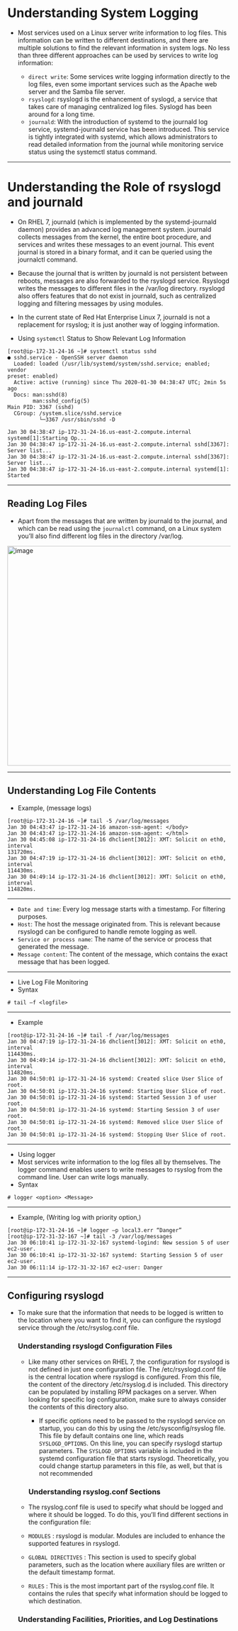 # Understanding System Logging
 - Most services used on a Linux server write information to log files. This information can be written to different destinations, and there are multiple solutions to find the relevant information in system logs. No less than three different approaches can be used by services to write log information:
    
    - `direct write`: Some services write logging information directly to the log files, even some important services such as the Apache web server and the Samba file server.
    - `rsyslogd`: rsyslogd is the enhancement of syslogd, a service that takes care of managing centralized log files. Syslogd has been around for a long time.
    - `journald`: With the introduction of systemd to the journald log service, systemd-journald service has been introduced. This service is tightly integrated with systemd, which allows administrators to read detailed information from the journal while monitoring service status using the systemctl status command.

---
# Understanding the Role of rsyslogd and journald

- On RHEL 7, journald (which is implemented by the systemd-journald daemon) provides an advanced log management system. journald collects messages from the kernel, the entire boot procedure, and services and writes these messages to an event journal. This event journal is stored in a binary format, and it can be queried using the journalctl command.

- Because the journal that is written by journald is not persistent between reboots, messages are also forwarded to the rsyslogd service. Rsyslogd writes the messages to different files in the
/var/log directory. rsyslogd also offers features that do not exist in journald, such as centralized logging and filtering messages by using modules.

- In the current state of Red Hat Enterprise Linux 7, journald is not a replacement for rsyslog; it is just another way of logging information.

- Using `systemctl` Status to Show Relevant Log Information

```
[root@ip-172-31-24-16 ~]# systemctl status sshd
● sshd.service - OpenSSH server daemon
  Loaded: loaded (/usr/lib/systemd/system/sshd.service; enabled; vendor
preset: enabled)
  Active: active (running) since Thu 2020-01-30 04:38:47 UTC; 2min 5s ago
  Docs: man:sshd(8)
        man:sshd_config(5)
Main PID: 3367 (sshd)
  CGroup: /system.slice/sshd.service
          └─3367 /usr/sbin/sshd -D

Jan 30 04:38:47 ip-172-31-24-16.us-east-2.compute.internal systemd[1]:Starting Op...
Jan 30 04:38:47 ip-172-31-24-16.us-east-2.compute.internal sshd[3367]: Server list...
Jan 30 04:38:47 ip-172-31-24-16.us-east-2.compute.internal sshd[3367]: Server list...
Jan 30 04:38:47 ip-172-31-24-16.us-east-2.compute.internal systemd[1]: Started
```
---
## Reading Log Files

- Apart from the messages that are written by journald to the journal, and which can be read using the
`journalctl` command, on a Linux system you’ll also find different log files in the directory /var/log.


<img width="857" height="496" alt="image" src="https://github.com/user-attachments/assets/78fbdcff-4051-4124-b8f2-ee0b9c397b77" />

---
## Understanding Log File Contents

- Example, (message logs)
```
[root@ip-172-31-24-16 ~]# tail -5 /var/log/messages
Jan 30 04:43:47 ip-172-31-24-16 amazon-ssm-agent: </body>
Jan 30 04:43:47 ip-172-31-24-16 amazon-ssm-agent: </html>
Jan 30 04:45:08 ip-172-31-24-16 dhclient[3012]: XMT: Solicit on eth0, interval
131720ms.
Jan 30 04:47:19 ip-172-31-24-16 dhclient[3012]: XMT: Solicit on eth0, interval
114430ms.
Jan 30 04:49:14 ip-172-31-24-16 dhclient[3012]: XMT: Solicit on eth0, interval
114820ms.
```
---
- `Date and time`: Every log message starts with a timestamp. For filtering purposes.
- `Host`: The host the message originated from. This is relevant because rsyslogd can be configured to handle remote logging as well.
- `Service or process name`: The name of the service or process that generated the message.
- `Message content`: The content of the message, which contains the exact message that has been logged.
---

- Live Log File Monitoring
- Syntax
```
# tail –f <logfile>
```
---
- Example
```
[root@ip-172-31-24-16 ~]# tail -f /var/log/messages
Jan 30 04:47:19 ip-172-31-24-16 dhclient[3012]: XMT: Solicit on eth0, interval
114430ms.
Jan 30 04:49:14 ip-172-31-24-16 dhclient[3012]: XMT: Solicit on eth0, interval
114820ms.
Jan 30 04:50:01 ip-172-31-24-16 systemd: Created slice User Slice of root.
Jan 30 04:50:01 ip-172-31-24-16 systemd: Starting User Slice of root.
Jan 30 04:50:01 ip-172-31-24-16 systemd: Started Session 3 of user root.
Jan 30 04:50:01 ip-172-31-24-16 systemd: Starting Session 3 of user root.
Jan 30 04:50:01 ip-172-31-24-16 systemd: Removed slice User Slice of root.
Jan 30 04:50:01 ip-172-31-24-16 systemd: Stopping User Slice of root.
```
---
- Using logger
- Most services write information to the log files all by themselves. The logger command enables users
to write messages to rsyslog from the command line. User can write logs manually.
- Syntax
```
# logger <option> <Message>
```
---
- Example, (Writing log with priority option,)
```
[root@ip-172-31-24-16 ~]# logger –p local3.err “Danger”
[root@ip-172-31-32-167 ~]# tail -3 /var/log/messages
Jan 30 06:10:41 ip-172-31-32-167 systemd-logind: New session 5 of user ec2-user.
Jan 30 06:10:41 ip-172-31-32-167 systemd: Starting Session 5 of user ec2-user.
Jan 30 06:11:14 ip-172-31-32-167 ec2-user: Danger
```
---
## Configuring rsyslogd

- To make sure that the information that needs to be logged is written to the location where you want to find it, you can configure the rsyslogd service through the /etc/rsyslog.conf file.

  ### **Understanding rsyslogd Configuration Files**
   
  - Like many other services on RHEL 7, the configuration for rsyslogd is not defined in just one configuration file. The /etc/rsyslogd.conf file is the central location where rsyslogd is
configured. From this file, the content of the directory /etc/rsyslog.d is included. This directory can be populated by installing RPM packages on a server. When looking for specific log
configuration, make sure to always consider the contents of this directory also.
 
      - If specific options need to be passed to the rsyslogd service on startup, you can do
this by using the /etc/sysconfig/rsyslog file. This file by default contains one line, which reads
`SYSLOGD_OPTIONS`. On this line, you can specify rsyslogd startup parameters. The
`SYSLOGD_OPTIONS` variable is included in the systemd configuration file that starts rsyslogd.
Theoretically, you could change startup parameters in this file, as well, but that is not
recommended

    ### **Understanding rsyslog.conf Sections**

  - The rsyslog.conf file is used to specify what should be logged and where it should be
logged. To do this, you’ll find different sections in the configuration file:

  - `MODULES` : rsyslogd is modular. Modules are included to enhance the
supported features in rsyslogd.

  - `GLOBAL DIRECTIVES` : This section is used to specify global parameters,
such as the location where auxiliary files are written or the default timestamp format.

  - `RULES` : This is the most important part of the rsyslog.conf file. It
contains the rules that specify what information should be logged to which destination. 

  ### **Understanding Facilities, Priorities, and Log Destinations** 























































































